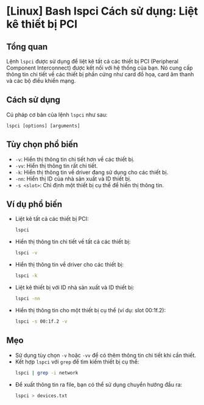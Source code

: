 # [Linux] Bash lspci Cách sử dụng: Liệt kê thiết bị PCI

## Tổng quan
Lệnh `lspci` được sử dụng để liệt kê tất cả các thiết bị PCI (Peripheral Component Interconnect) được kết nối với hệ thống của bạn. Nó cung cấp thông tin chi tiết về các thiết bị phần cứng như card đồ họa, card âm thanh và các bộ điều khiển mạng.

## Cách sử dụng
Cú pháp cơ bản của lệnh `lspci` như sau:
```
lspci [options] [arguments]
```

## Tùy chọn phổ biến
- `-v`: Hiển thị thông tin chi tiết hơn về các thiết bị.
- `-vv`: Hiển thị thông tin rất chi tiết.
- `-k`: Hiển thị thông tin về driver đang sử dụng cho các thiết bị.
- `-nn`: Hiển thị ID của nhà sản xuất và ID thiết bị.
- `-s <slot>`: Chỉ định một thiết bị cụ thể để hiển thị thông tin.

## Ví dụ phổ biến
- Liệt kê tất cả các thiết bị PCI:
  ```bash
  lspci
  ```

- Hiển thị thông tin chi tiết về tất cả các thiết bị:
  ```bash
  lspci -v
  ```

- Hiển thị thông tin về driver cho các thiết bị:
  ```bash
  lspci -k
  ```

- Liệt kê thiết bị với ID nhà sản xuất và ID thiết bị:
  ```bash
  lspci -nn
  ```

- Hiển thị thông tin cho một thiết bị cụ thể (ví dụ: slot 00:1f.2):
  ```bash
  lspci -s 00:1f.2 -v
  ```

## Mẹo
- Sử dụng tùy chọn `-v` hoặc `-vv` để có thêm thông tin chi tiết khi cần thiết.
- Kết hợp `lspci` với `grep` để tìm kiếm thiết bị cụ thể:
  ```bash
  lspci | grep -i network
  ```
- Để xuất thông tin ra file, bạn có thể sử dụng chuyển hướng đầu ra:
  ```bash
  lspci > devices.txt
  ```